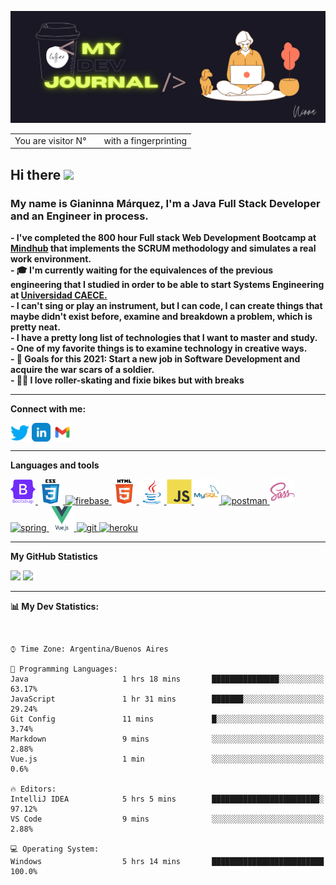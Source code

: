 ![Banner](https://github.com/Ninna-log/Ninna-log/blob/main/profile-photo.png)  
<table>
  <tr>
    <td>You are visitor N°</td>
    <td><img src="https://profile-counter.glitch.me/Ninna-log/count.svg" alt="" /></td>
    <td>with a fingerprinting</td>
  </tr>
</table>


<h2>Hi there <img src="https://media.giphy.com/media/hvRJCLFzcasrR4ia7z/giphy.gif" width="25px"></h2>
<h3 align="left">My name is Gianinna Márquez, I'm a Java Full Stack Developer and an Engineer in process.</h3>

<b>
- I've completed the 800 hour Full stack Web Development Bootcamp at <a href="https://mindhubweb.com/">Mindhub<a> that implements the SCRUM methodology and simulates a real work environment.<br>
- 🎓 I'm currently waiting for the equivalences of the previous engineering that I studied in order to be able to start Systems Engineering at <a href="http://www.ucaece.edu.ar/">Universidad CAECE.<a><br>
- I can't sing or play an instrument, but I can code, I can create things that maybe didn't exist before, examine and breakdown a problem, which is pretty neat.<br>
- I have a pretty long list of technologies that I want to master and study.<br>
- One of my favorite things is to examine technology in creative ways.<br>
- 💯 Goals for this 2021: Start a new job in Software Development and acquire the war scars of a soldier.<br>
- 🚴‍♀️ I love roller-skating and fixie bikes but with breaks
</b>
  
---  

<!-- Connect with me -->
<b>Connect with me:</b>
<p align="left">
<a href="https://twitter.com/__Hybris" target="blank"><img align="center" src="https://github.com/Ninna-log/Ninna-log/blob/main/assets/twitter.png" alt="twitter" height="30" width="30" /></a>
<a href="https://www.linkedin.com/in/gianinna-m%C3%A1rquez" target="blank"><img align="center" src="https://github.com/Ninna-log/Ninna-log/blob/main/assets/linkedin.png" alt="linkedin" height="30" width="30" /></a>
<a href="mailto:giani.marquez2@gmail.com" target="blank"><img align="center" src="https://github.com/Ninna-log/Ninna-log/blob/main/assets/gmail.png" alt="gmail" height="30" width="30" /></a>
</p>

---

<!-- Languages and tools -->
<b>Languages and tools</b>

<p>
<a href="https://getbootstrap.com" target="_blank"> <img src="https://raw.githubusercontent.com/devicons/devicon/master/icons/bootstrap/bootstrap-plain-wordmark.svg" alt="bootstrap" width="40" height="40"/> </a> <a href="https://www.w3schools.com/css/" target="_blank"> <img src="https://raw.githubusercontent.com/devicons/devicon/master/icons/css3/css3-original-wordmark.svg" alt="css3" width="40" height="40"/> </a> <a href="https://firebase.google.com/" target="_blank"> <img src="https://www.vectorlogo.zone/logos/firebase/firebase-icon.svg" alt="firebase" width="40" height="40"/> </a> <a href="https://www.w3.org/html/" target="_blank"> <img src="https://raw.githubusercontent.com/devicons/devicon/master/icons/html5/html5-original-wordmark.svg" alt="html5" width="40" height="40"/> </a> <a href="https://www.java.com" target="_blank"> <img src="https://raw.githubusercontent.com/devicons/devicon/master/icons/java/java-original.svg" alt="java" width="40" height="40"/> </a> <a href="https://developer.mozilla.org/en-US/docs/Web/JavaScript" target="_blank"> <img src="https://raw.githubusercontent.com/devicons/devicon/master/icons/javascript/javascript-original.svg" alt="javascript" width="40" height="40"/> </a> <a href="https://www.mysql.com/" target="_blank"> <img src="https://raw.githubusercontent.com/devicons/devicon/master/icons/mysql/mysql-original-wordmark.svg" alt="mysql" width="40" height="40"/> </a> <a href="https://postman.com" target="_blank"> <img src="https://www.vectorlogo.zone/logos/getpostman/getpostman-icon.svg" alt="postman" width="40" height="40"/> </a> <a href="https://sass-lang.com" target="_blank"> <img src="https://raw.githubusercontent.com/devicons/devicon/master/icons/sass/sass-original.svg" alt="sass" width="40" height="40"/> </a> <a href="https://spring.io/" target="_blank"> <img src="https://www.vectorlogo.zone/logos/springio/springio-icon.svg" alt="spring" width="40" height="40"/> </a> <a href="https://vuejs.org/" target="_blank"> <img src="https://raw.githubusercontent.com/devicons/devicon/master/icons/vuejs/vuejs-original-wordmark.svg" alt="vuejs" width="40" height="40"/> </a><a href="https://git-scm.com/" target="_blank"> <img src="https://www.vectorlogo.zone/logos/git-scm/git-scm-icon.svg" alt="git" width="40" height="40"/> </a> <a href="https://heroku.com" target="_blank"> <img src="https://www.vectorlogo.zone/logos/heroku/heroku-icon.svg" alt="heroku" width="40" height="40"/> </a>
</p>

---

<!-- GitHub stats -->
<b>My GitHub Statistics</b>

<p>
<!-- GitHub Stats -->
<img height="180em" src="https://github-readme-stats.vercel.app/api?username=Ninna-log&show_icons=true&hide_border=true" />

<!-- Most Used Languages -->
<img height="180em" src="https://github-readme-stats.vercel.app/api/top-langs/?username=Ninna-log&exclude_repo=KNN-Image-Classification&show_icons=true&hide_border=true&layout=compact&langs_count=8"/>
</p>

---

<!-- Stats -->
<b>📊 My Dev Statistics: </b>

<br />
<!-- waka time stats-->

<!--START_SECTION:waka-->
```text
⌚︎ Time Zone: Argentina/Buenos Aires

💬 Programming Languages: 
Java                     1 hrs 18 mins       ███████████████░░░░░░░░░░   63.17% 
JavaScript               1 hr 31 mins        ███████░░░░░░░░░░░░░░░░░░   29.24% 
Git Config               11 mins             █░░░░░░░░░░░░░░░░░░░░░░░░   3.74% 
Markdown                 9 mins              ░░░░░░░░░░░░░░░░░░░░░░░░░   2.88% 
Vue.js                   1 min               ░░░░░░░░░░░░░░░░░░░░░░░░░   0.6%

🔥 Editors: 
IntelliJ IDEA            5 hrs 5 mins        ████████████████████████░   97.12% 
VS Code                  9 mins              ░░░░░░░░░░░░░░░░░░░░░░░░░   2.88%

💻 Operating System: 
Windows                  5 hrs 14 mins       █████████████████████████   100.0%

```
<!--END_SECTION:waka-->
<br />
